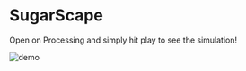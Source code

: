 # SugarScape
Open on Processing and simply hit play to see the simulation!


![demo](https://cloud.githubusercontent.com/assets/25040953/25777278/92371bea-32a6-11e7-8258-28b790a6f20f.gif)
